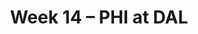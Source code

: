 ---
layout: game
title: Week 14 – PHI at DAL
season: 2010
game_id: 2010_14_PHI_DAL
away_team: PHI
home_team: DAL
---